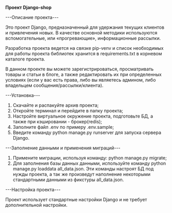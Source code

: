 **__Проект Django-shop__**

---Описание проекта---

Это проект Django, предназначенный для удержания текущих клиентов и привлечения новых. В качестве основной методики используются вспомогательные, или «прогревающие», информационные рассылки. 

Разработка проекта ведется на связке pip-venv и список необходимых для работы проекта библиотек хранится в requirements.txt в корневом каталоге проекта.

В данном проекте вы можете зарегистрироваться, просматривать товары и статьи в блоге, а также редактировать их при определенных условиях (если у вас есть права, либо вы являетесь админом, либо владельцем сообщения/рассылки/клиента).

---Установка---
1) Скачайте и распакуйте архив проекта;
2) Откройте терминал и перейдите в папку проекта;
3) Настройте виртуальное окружение проекта, подготовьте БД, а также при кэшировании - брокер(redis);
4) Заполните файл .env по примеру .env.sample;
5) Введите команду python manage.py runserver для запуска сервера Django.
   
---Заполнение данными и применения миграций---
1) Примените миграции, используя команду: python manage.py migrate;
2) Для заполнения базы данных данными, используйте команду python manage.py loaddata all_data.json.
Эти команды настроят БД под нужды проекта, а так же произведут наполнение некоторыми стандартными данными из фикстуры all_data.json.

---Настройка проекта---

Проект использует стандартные настройки Django и не требует дополнительной настройки. 
